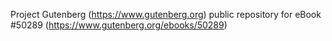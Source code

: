 Project Gutenberg (https://www.gutenberg.org) public repository for
eBook #50289 (https://www.gutenberg.org/ebooks/50289)
